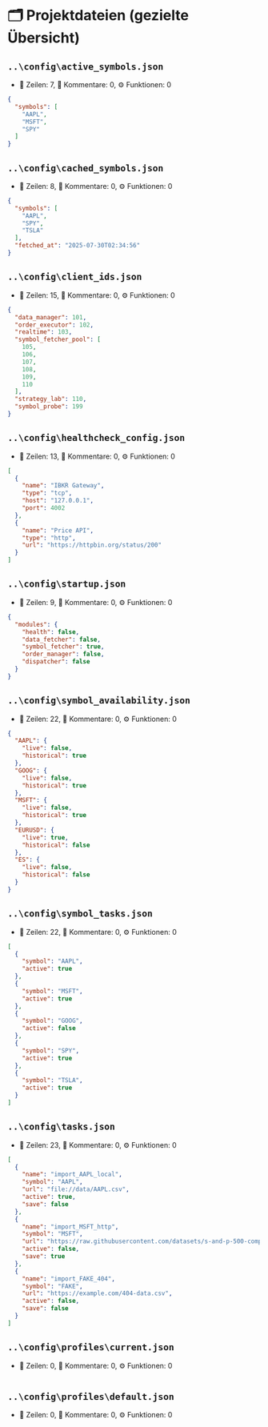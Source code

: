 # 🗂️ Projektdateien (gezielte Übersicht)


## `..\config\active_symbols.json`
- 📄 Zeilen: 7, 🧾 Kommentare: 0, ⚙️ Funktionen: 0

```json
{
  "symbols": [
    "AAPL",
    "MSFT",
    "SPY"
  ]
}
```

## `..\config\cached_symbols.json`
- 📄 Zeilen: 8, 🧾 Kommentare: 0, ⚙️ Funktionen: 0

```json
{
  "symbols": [
    "AAPL",
    "SPY",
    "TSLA"
  ],
  "fetched_at": "2025-07-30T02:34:56"
}
```

## `..\config\client_ids.json`
- 📄 Zeilen: 15, 🧾 Kommentare: 0, ⚙️ Funktionen: 0

```json
{
  "data_manager": 101,
  "order_executor": 102,
  "realtime": 103,
  "symbol_fetcher_pool": [
    105,
    106,
    107,
    108,
    109,
    110
  ],
  "strategy_lab": 110,
  "symbol_probe": 199
}
```

## `..\config\healthcheck_config.json`
- 📄 Zeilen: 13, 🧾 Kommentare: 0, ⚙️ Funktionen: 0

```json
[
  {
    "name": "IBKR Gateway",
    "type": "tcp",
    "host": "127.0.0.1",
    "port": 4002
  },
  {
    "name": "Price API",
    "type": "http",
    "url": "https://httpbin.org/status/200"
  }
]
```

## `..\config\startup.json`
- 📄 Zeilen: 9, 🧾 Kommentare: 0, ⚙️ Funktionen: 0

```json
{
  "modules": {
    "health": false,
    "data_fetcher": false,
    "symbol_fetcher": true,
    "order_manager": false,
    "dispatcher": false
  }
}
```

## `..\config\symbol_availability.json`
- 📄 Zeilen: 22, 🧾 Kommentare: 0, ⚙️ Funktionen: 0

```json
{
  "AAPL": {
    "live": false,
    "historical": true
  },
  "GOOG": {
    "live": false,
    "historical": true
  },
  "MSFT": {
    "live": false,
    "historical": true
  },
  "EURUSD": {
    "live": true,
    "historical": false
  },
  "ES": {
    "live": false,
    "historical": false
  }
}
```

## `..\config\symbol_tasks.json`
- 📄 Zeilen: 22, 🧾 Kommentare: 0, ⚙️ Funktionen: 0

```json
[
  {
    "symbol": "AAPL",
    "active": true
  },
  {
    "symbol": "MSFT",
    "active": true
  },
  {
    "symbol": "GOOG",
    "active": false
  },
  {
    "symbol": "SPY",
    "active": true
  },
  {
    "symbol": "TSLA",
    "active": true
  }
]
```

## `..\config\tasks.json`
- 📄 Zeilen: 23, 🧾 Kommentare: 0, ⚙️ Funktionen: 0

```json
[
  {
    "name": "import_AAPL_local",
    "symbol": "AAPL",
    "url": "file://data/AAPL.csv",
    "active": true,
    "save": false
  },
  {
    "name": "import_MSFT_http",
    "symbol": "MSFT",
    "url": "https://raw.githubusercontent.com/datasets/s-and-p-500-companies/master/data/constituents.csv",
    "active": false,
    "save": true
  },
  {
    "name": "import_FAKE_404",
    "symbol": "FAKE",
    "url": "https://example.com/404-data.csv",
    "active": false,
    "save": false
  }
]
```

## `..\config\profiles\current.json`
- 📄 Zeilen: 0, 🧾 Kommentare: 0, ⚙️ Funktionen: 0

```json
```

## `..\config\profiles\default.json`
- 📄 Zeilen: 0, 🧾 Kommentare: 0, ⚙️ Funktionen: 0

```json
```